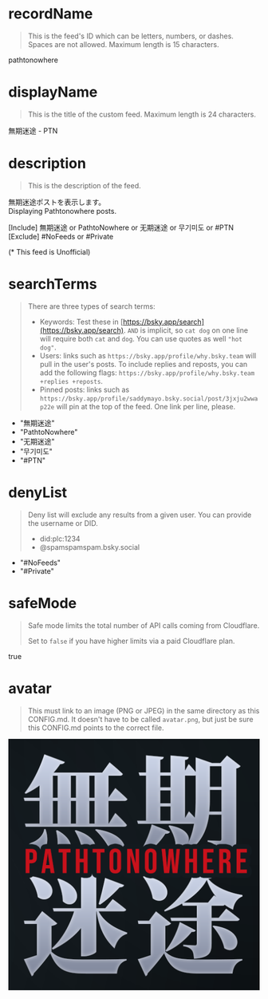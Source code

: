 
# recordName

> This is the feed's ID which can be letters, numbers, or dashes. Spaces are not allowed. Maximum length is 15 characters.

pathtonowhere

# displayName

> This is the title of the custom feed. Maximum length is 24 characters.

無期迷途 - PTN

# description

> This is the description of the feed.

無期迷途ポストを表示します。  
Displaying Pathtonowhere posts.  

[Include] 無期迷途 or PathtoNowhere or 无期迷途 or 무기미도 or #PTN  
[Exclude] #NoFeeds or #Private  

(* This feed is Unofficial)


# searchTerms

> There are three types of search terms:
>
> - Keywords: Test these in [https://bsky.app/search](https://bsky.app/search). `AND` is implicit, so `cat dog` on one line will require both `cat` and `dog`. You can use quotes as well `"hot dog"`.
> - Users: links such as `https://bsky.app/profile/why.bsky.team` will pull in the user's posts. To include replies and reposts, you can add the following flags: `https://bsky.app/profile/why.bsky.team +replies +reposts`.
> - Pinned posts: links such as `https://bsky.app/profile/saddymayo.bsky.social/post/3jxju2wwap22e` will pin at the top of the feed. One link per line, please.

- "無期迷途"
- "PathtoNowhere"
- "无期迷途"
- "무기미도"
- "#PTN"

# denyList

> Deny list will exclude any results from a given user. You can provide the username or DID.
>
> - did:plc:1234
> - @spamspamspam.bsky.social

- "#NoFeeds"
- "#Private"


# safeMode

> Safe mode limits the total number of API calls coming from Cloudflare.
>
> Set to `false` if you have higher limits via a paid Cloudflare plan.

true

# avatar

> This must link to an image (PNG or JPEG) in the same directory as this CONFIG.md. It doesn't have to be called `avatar.png`, but just be sure this CONFIG.md points to the correct file.

![](icon-feed-PTN_001.png)
